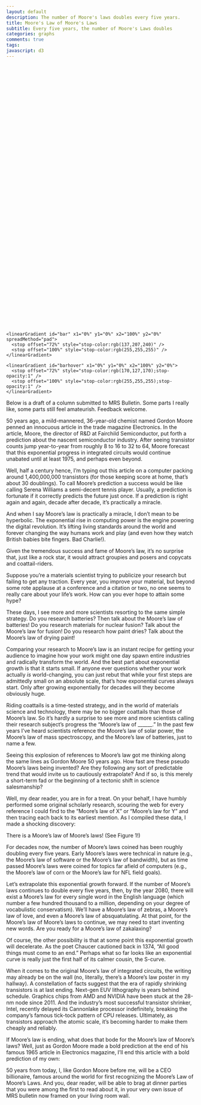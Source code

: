 ```yaml
---
layout: default
description: The number of Moore's laws doubles every five years.
title: Moore's Law of Moore's Laws
subtitle: Every five years, the number of Moore's Laws doubles
categories: graphs
comments: true
tags:
javascript: d3
---
```


<style>
  text,circle {pointer-events:none}
  .bars:hover {fill:url(#barhover)}
</style>

<svg id="mooreslaw" viewbox="0 0 720 1000">
  <defs>

    <linearGradient id="bar" x1="0%" y1="0%" x2="100%" y2="0%" spreadMethod="pad">
      <stop offset="72%" style="stop-color:rgb(137,207,240)" />
      <stop offset="100%" style="stop-color:rgb(255,255,255)" />
    </linearGradient>

    <linearGradient id="barhover" x1="0%" y1="0%" x2="100%" y2="0%">
      <stop offset="72%" style="stop-color:rgb(170,127,170);stop-opacity:1" />
      <stop offset="100%" style="stop-color:rgb(255,255,255);stop-opacity:1" />
    </linearGradient>

  </defs>
</svg>

<script src='{{ site.url }}/js/mooreslaw.js'> </script>

Below is a draft of a column submitted to MRS Bulletin. Some parts I really like, some parts still feel amateurish. Feedback welcome.

50 years ago, a mild-mannered, 36-year-old chemist named Gordon Moore penned an innocuous article in the trade magazine Electronics. In the article, Moore, the director of R&D at Fairchild Semiconductor, put forth a prediction about the nascent semiconductor industry. After seeing transistor counts jump year-to-year from roughly 8 to 16 to 32 to 64, Moore forecast that this exponential progress in integrated circuits would continue unabated until at least 1975, and perhaps even beyond.

Well, half a century hence, I’m typing out this article on a computer packing around 1,400,000,000 transistors (for those keeping score at home, that’s about 30 doublings). To call Moore’s prediction a success would be like calling Serena Williams a semi-decent tennis player. Usually, a prediction is fortunate if it correctly predicts the future just once. If a prediction is right again and again, decade after decade, it’s practically a miracle.

And when I say Moore’s law is practically a miracle, I don’t mean to be hyperbolic. The exponential rise in computing power is the engine powering the digital revolution. It’s lifting living standards around the world and forever changing the way humans work and play (and even how they watch British babies bite fingers. Bad Charlie!).

Given the tremendous success and fame of Moore’s law, it’s no surprise that, just like a rock star, it would attract groupies and posers and copycats and coattail-riders.

Suppose you’re a materials scientist trying to publicize your research but failing to get any traction. Every year, you improve your material, but beyond some rote applause at a conference and a citation or two, no one seems to really care about your life’s work. How can you ever hope to attain some hype?

These days, I see more and more scientists resorting to the same simple strategy. Do you research batteries? Then talk about the Moore’s law of batteries! Do you research materials for nuclear fusion? Talk about the Moore’s law for fusion! Do you research how paint dries? Talk about the Moore’s law of drying paint!

Comparing your research to Moore’s law is an instant recipe for getting your audience to imagine how your work might one day spawn entire industries and radically transform the world. And the best part about exponential growth is that it starts small. If anyone ever questions whether your work actually *is* world-changing, you can just rebut that while your first steps are admittedly small on an absolute scale, that’s how exponential curves always start. Only after growing exponentially for decades will they become obviously huge.

Riding coattails is a time-tested strategy, and in the world of materials science and technology, there may be no bigger coattails than those of Moore’s law. So it’s hardly a surprise to see more and more scientists calling their research subject’s progress the “Moore’s law of ______.” In the past few years I’ve heard scientists reference the Moore’s law of solar power, the Moore’s law of mass spectroscopy, and the Moore’s law of batteries, just to name a few.

Seeing this explosion of references to Moore’s law got me thinking along the same lines as Gordon Moore 50 years ago. How fast are these pseudo Moore’s laws being invented? Are they following any sort of predictable trend that would invite us to cautiously extrapolate? And if so, is this merely a short-term fad or the beginning of a tectonic shift in science salesmanship?

Well, my dear reader, you are in for a treat. On your behalf, I have humbly performed some original scholarly research, scouring the web for every reference I could find to the “Moore’s law of X” or “Moore’s law for Y” and then tracing each back to its earliest mention. As I compiled these data, I made a shocking discovery:

There is a Moore’s law of Moore’s laws! (See Figure 1!)

For decades now, the number of Moore’s laws coined has been roughly doubling every five years. Early Moore’s laws were technical in nature (e.g., the Moore’s law of software or the Moore’s law of bandwidth), but as time passed Moore’s laws were coined for topics far afield of computers (e.g., the Moore’s law of corn or the Moore’s law for NFL field goals).

Let’s extrapolate this exponential growth forward. If the number of Moore’s laws continues to double every five years, then, by the year 2080, there will exist a Moore’s law for every single word in the English language (which number a few hundred thousand to a million, depending on your degree of vocabulistic conservatism). We’ll have a Moore’s law of zebras, a Moore’s law of love, and even a Moore’s law of absquatulating. At that point, for the Moore’s law of Moore’s laws to continue, we may need to start inventing new words. Are you ready for a Moore’s law of zakalaxing?

Of course, the other possibility is that at some point this exponential growth will decelerate. As the poet Chaucer cautioned back in 1374, “All good things must come to an end.” Perhaps what so far looks like an exponential curve is really just the first half of its calmer cousin, the S-curve.

When it comes to the original Moore’s law of integrated circuits, the writing may already be on the wall (no, literally, there’s a Moore’s law poster in my hallway). A constellation of facts suggest that the era of rapidly shrinking transistors is at last ending. Next-gen EUV lithography is years behind schedule. Graphics chips from AMD and NVIDIA have been stuck at the 28-nm node since 2011. And the industry’s most successful transistor shrinker, Intel, recently delayed its Cannonlake processor indefinitely, breaking the company’s famous tick-tock pattern of CPU releases. Ultimately, as transistors approach the atomic scale, it’s becoming harder to make them cheaply and reliably.

If Moore’s law is ending, what does that bode for the Moore’s law of Moore’s laws? Well, just as Gordon Moore made a bold prediction at the end of his famous 1965 article in Electronics magazine, I’ll end this article with a bold prediction of my own:

50 years from today, I, like Gordon Moore before me, will be a CEO billionaire, famous around the world for first recognizing the Moore’s Law of Moore’s Laws. And you, dear reader, will be able to brag at dinner parties that you were among the first to read about it, in your very own issue of MRS bulletin now framed on your living room wall.
